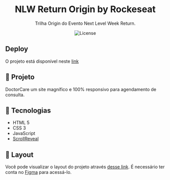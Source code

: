 <h1 align="center">
	NLW Return Origin by Rockeseat
</h1>

<p align="center">Trilha Origin do Evento Next Level Week Return.</p>

<p align="center">
  <img alt="License" src="https://img.shields.io/badge/license-MIT-2ecc71"> 
</p>

## Deploy
<p>O projeto está disponível neste <a href="https://doctor-care-nlw.netlify.app/" target="_blank">link</a>
</p>

## 🚀 Projeto

DoctorCare um site magnífico e 100% responsivo para agendamento de consulta.

## 🔧 Tecnologias

- HTML 5
- CSS 3
- JavaScript
- [ScrollReveal](https://scrollrevealjs.org/)

## 🔖 Layout

Você pode visualizar o layout do projeto através [desse link](https://www.figma.com/community/file/1102912263666619803). É necessário ter conta no [Figma](https://figma.com) para acessá-lo.
